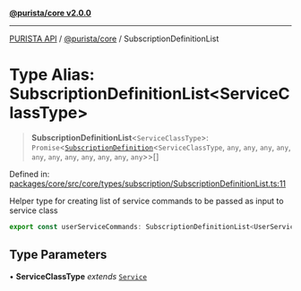 [**@purista/core v2.0.0**](../README.md)

***

[PURISTA API](../../../packages.md) / [@purista/core](../README.md) / SubscriptionDefinitionList

# Type Alias: SubscriptionDefinitionList\<ServiceClassType\>

> **SubscriptionDefinitionList**\<`ServiceClassType`\>: `Promise`\<[`SubscriptionDefinition`](SubscriptionDefinition.md)\<`ServiceClassType`, `any`, `any`, `any`, `any`, `any`, `any`, `any`, `any`, `any`, `any`, `any`\>\>[]

Defined in: [packages/core/src/core/types/subscription/SubscriptionDefinitionList.ts:11](https://github.com/puristajs/purista/blob/master/packages/core/src/core/types/subscription/SubscriptionDefinitionList.ts#L11)

Helper type for creating list of service commands to be passed as input to service class

```typescript
export const userServiceCommands: SubscriptionDefinitionList<UserService> = [signUp.getDefinition()]
```

## Type Parameters

• **ServiceClassType** *extends* [`Service`](../classes/Service.md)

